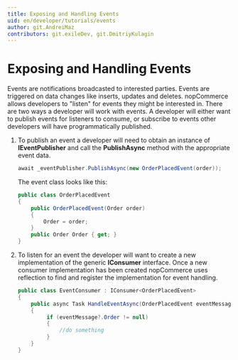 ```yaml
---
title: Exposing and Handling Events
uid: en/developer/tutorials/events
author: git.AndreiMaz
contributors: git.exileDev, git.DmitriyKulagin
---
```


# Exposing and Handling Events

Events are notifications broadcasted to interested parties. Events are triggered on data changes like inserts, updates and deletes. nopCommerce allows developers to "listen" for events they might be interested in. There are two ways a developer will work with events. A developer will either want to publish events for listeners to consume, or subscribe to events other developers will have programmatically published.

1. To publish an event a developer will need to obtain an instance of **IEventPublisher** and call the **PublishAsync** method with the appropriate event data.

   ```csharp
   await _eventPublisher.PublishAsync(new OrderPlacedEvent(order));
   ```

   The event class looks like this:

   ```csharp
   public class OrderPlacedEvent
   {
       public OrderPlacedEvent(Order order)
       {
           Order = order;
       }
       public Order Order { get; }
   }
   ```

1. To listen for an event the developer will want to create a new implementation of the generic **IConsumer** interface. Once a new consumer implementation has been created nopCommerce uses reflection to find and register the implementation for event handling.

   ```csharp
   public class EventConsumer : IConsumer<OrderPlacedEvent>
   {
       public async Task HandleEventAsync(OrderPlacedEvent eventMessage)
       {
            if (eventMessage?.Order != null)
            {
                //do something
            }
       }
   }
   ```
